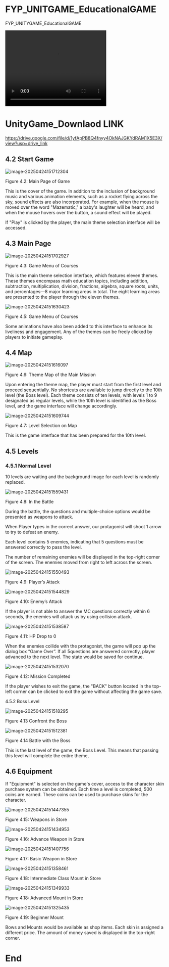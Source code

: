 # FYP_UNITGAME_EducationalGAME
FYP_UNITYGAME_EducationalGAME

<video width="320" height="240" controls>   <source src="https://pdm888.oss-cn-beijing.aliyuncs.com/%E6%8B%BC%E9%9F%B3/M/20250424_155519.mp4" type="video/mp4">   <source src="movie.ogg" type="video/ogg">   <source src="movie.webm" type="video/webm">   <object data="movie.mp4" width="320" height="240">     <embed src="movie.swf" width="320" height="240">   </object>  </video>


# UnityGame_Downlaod LINK
https://drive.google.com/file/d/1yfApPB8Q4fnyy4OkNAJGKYdRAM1X5E3X/view?usp=drive_link


## 4.2 Start Game

![image-20250424151712304](http://pdm888.oss-cn-beijing.aliyuncs.com/img/image-20250424151712304.png) 





Figure 4.2: Main Page of Game

This is the cover of the game. In addition to the inclusion of background music and various animation elements, such as a rocket flying across the sky, sound effects are also incorporated. For example, when the mouse is moved over the word "Mazematic," a baby's laughter will be heard, and when the mouse hovers over the button, a sound effect will be played.

If "Play" is clicked by the player, the main theme selection interface will be accessed.

## 4.3 Main Page

![image-20250424151702927](http://pdm888.oss-cn-beijing.aliyuncs.com/img/image-20250424151702927.png) 

Figure 4.3: Game Menu of Courses

This is the main theme selection interface, which features eleven themes. These themes encompass math education topics, including addition, subtraction, multiplication, division, fractions, algebra, square roots, units, and percentages—8 major learning areas in total. The eight learning areas are presented to the player through the eleven themes.



![image-20250424151630423](http://pdm888.oss-cn-beijing.aliyuncs.com/img/image-20250424151630423.png) 

Figure 4.5: Game Menu of Courses

Some animations have also been added to this interface to enhance its liveliness and engagement. Any of the themes can be freely clicked by players to initiate gameplay.

## 4.4 Map

![image-20250424151616097](http://pdm888.oss-cn-beijing.aliyuncs.com/img/image-20250424151616097.png) 

Figure 4.6: Theme Map of the Main Mission

Upon entering the theme map, the player must start from the first level and proceed sequentially. No shortcuts are available to jump directly to the 10th level (the Boss level). Each theme consists of ten levels, with levels 1 to 9 designated as regular levels, while the 10th level is identified as the Boss level, and the game interface will change accordingly.

![image-20250424151609744](http://pdm888.oss-cn-beijing.aliyuncs.com/img/image-20250424151609744.png) 

Figure 4.7: Level Selection on Map

This is the game interface that has been prepared for the 10th level.

## 4.5 Levels

### 4.5.1 Normal Level

10 levels are waiting and the background image for each level is randomly replaced.

![image-20250424151559431](http://pdm888.oss-cn-beijing.aliyuncs.com/img/image-20250424151559431.png) 

Figure 4.8: In the Battle

During the battle, the questions and multiple-choice options would be presented as weapons to attack. 

When Player types in the correct answer, our protagonist will shoot 1 arrow to try to defeat an enemy. 

Each level contains 5 enemies, indicating that 5 questions must be answered correctly to pass the level. 

The number of remaining enemies will be displayed in the top-right corner of the screen. The enemies moved from right to left across the screen.

![image-20250424151550493](http://pdm888.oss-cn-beijing.aliyuncs.com/img/image-20250424151550493.png) 

Figure 4.9: Player’s Attack

![image-20250424151544829](http://pdm888.oss-cn-beijing.aliyuncs.com/img/image-20250424151544829.png) 

Figure 4.10: Enemy’s Attack

If the player is not able to answer the MC questions correctly within 6 seconds, the enemies will attack us by using collision attack. 

![image-20250424151538587](http://pdm888.oss-cn-beijing.aliyuncs.com/img/image-20250424151538587.png) 

Figure 4.11: HP Drop to 0 

When the enemies collide with the protagonist, the game will pop up the dialog box “Game Over”. If all 5questions are answered correctly, player advanced to the next level. The state would be saved for continue.

![image-20250424151532070](http://pdm888.oss-cn-beijing.aliyuncs.com/img/image-20250424151532070.png) 

Figure 4.12: Mission Completed 

If the player wishes to exit the game, the "BACK" button located in the top-left corner can be clicked to exit the game without affecting the game save. 

4.5.2 Boss Level

![image-20250424151518295](http://pdm888.oss-cn-beijing.aliyuncs.com/img/image-20250424151518295.png) 

 Figure 4.13 Confront the Boss 

![image-20250424151512381](http://pdm888.oss-cn-beijing.aliyuncs.com/img/image-20250424151512381.png) 

Figure 4.14 Battle with the Boss 

 

This is the last level of the game, the Boss Level. This means that passing this level will complete the entire theme, 

 

## 4.6 Equipment 

If "Equipment" is selected on the game's cover, access to the character skin purchase system can be obtained. Each time a level is completed, 500 coins are earned. These coins can be used to purchase skins for the character. 

![image-20250424151447355](http://pdm888.oss-cn-beijing.aliyuncs.com/img/image-20250424151447355.png) 

Figure 4.15: Weapons in Store 

![image-20250424151434953](http://pdm888.oss-cn-beijing.aliyuncs.com/img/image-20250424151434953.png) 

Figure 4.16: Advance Weapon in Store

![image-20250424151407756](http://pdm888.oss-cn-beijing.aliyuncs.com/img/image-20250424151407756.png) 

Figure 4.17: Basic Weapon in Store



![image-20250424151358461](http://pdm888.oss-cn-beijing.aliyuncs.com/img/image-20250424151358461.png) 

Figure 4.18: Intermediate Class Mount in Store

![image-20250424151349933](http://pdm888.oss-cn-beijing.aliyuncs.com/img/image-20250424151349933.png) 

Figure 4.18: Advanced Mount in Store 

![image-20250424151325435](http://pdm888.oss-cn-beijing.aliyuncs.com/img/image-20250424151325435.png) 

Figure 4.19: Beginner Mount 

Bows and Mounts would be available as shop items. Each skin is assigned a different price. The amount of money saved is displayed in the top-right corner. 

# End
